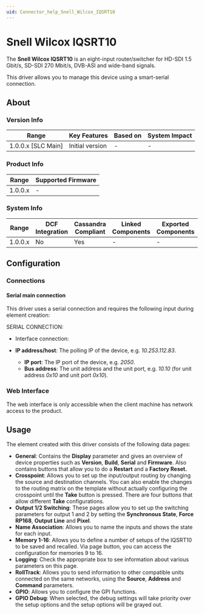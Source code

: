 ```yaml
---
uid: Connector_help_Snell_Wilcox_IQSRT10
---
```


# Snell Wilcox IQSRT10

The **Snell Wilcox IQSRT10** is an eight-input router/switcher for HD-SDI 1.5 Gbit/s, SD-SDI 270 Mbit/s, DVB-ASI and wide-band signals.

This driver allows you to manage this device using a smart-serial connection.

## About

### Version Info

| **Range**            | **Key Features** | **Based on** | **System Impact** |
|----------------------|------------------|--------------|-------------------|
| 1.0.0.x \[SLC Main\] | Initial version  | \-           | \-                |

### Product Info

| **Range** | **Supported Firmware** |
|-----------|------------------------|
| 1.0.0.x   | \-                     |

### System Info

| **Range** | **DCF Integration** | **Cassandra Compliant** | **Linked Components** | **Exported Components** |
|-----------|---------------------|-------------------------|-----------------------|-------------------------|
| 1.0.0.x   | No                  | Yes                     | \-                    | \-                      |

## Configuration

### Connections

#### Serial main connection

This driver uses a serial connection and requires the following input during element creation:

SERIAL CONNECTION:

- Interface connection:

- **IP address/host**: The polling IP of the device, e.g. *10.253.112.83*.
  - **IP port**: The IP port of the device, e.g. *2050*.
  - **Bus address**: The unit address and the unit port, e.g. *10.10* (for unit address *0x10* and unit port *0x10*)*.*

### Web Interface

The web interface is only accessible when the client machine has network access to the product.

## Usage

The element created with this driver consists of the following data pages:

- **General**: Contains the **Display** parameter and gives an overview of device properties such as **Version**, **Build**, **Serial** and **Firmware**. Also contains buttons that allow you to do a **Restart** and a **Factory Reset.**
- **Crosspoint**: Allows you to set up the input/output routing by changing the source and destination channels. You can also enable the changes to the routing matrix on the template without actually configuring the crosspoint until the **Take** button is pressed. There are four buttons that allow different **Take** configurations.
- **Output 1/2 Switching**: These pages allow you to set up the switching parameters for output 1 and 2 by setting the **Synchronous State**, **Force RP168**, **Output Line** and **Pixel**.
- **Name Association**: Allows you to name the inputs and shows the state for each input.
- **Memory 1-16**: Allows you to define a number of setups of the IQSRT10 to be saved and recalled. Via page button, you can access the configuration for memories 9 to 16.
- **Logging**: Check the appropriate box to see information about various parameters on this page.
- **RollTrack**: Allows you to send information to other compatible units connected on the same networks, using the **Source**, **Address** and **Command** parameters.
- **GPIO**: Allows you to configure the GPI functions.
- **GPIO Debug**: When selected, the debug settings will take priority over the setup options and the setup options will be grayed out.
